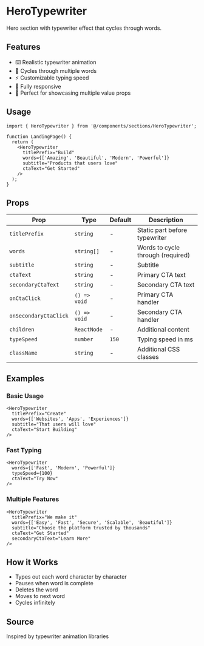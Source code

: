 # HeroTypewriter

Hero section with typewriter effect that cycles through words.

## Features

- ⌨️ Realistic typewriter animation
- 🔄 Cycles through multiple words
- ⚡ Customizable typing speed
- 📱 Fully responsive
- 🎯 Perfect for showcasing multiple value props

## Usage

```tsx
import { HeroTypewriter } from '@/components/sections/HeroTypewriter';

function LandingPage() {
  return (
    <HeroTypewriter
      titlePrefix="Build"
      words={['Amazing', 'Beautiful', 'Modern', 'Powerful']}
      subtitle="Products that users love"
      ctaText="Get Started"
    />
  );
}
```

## Props

| Prop | Type | Default | Description |
|------|------|---------|-------------|
| `titlePrefix` | `string` | - | Static part before typewriter |
| `words` | `string[]` | - | Words to cycle through (required) |
| `subtitle` | `string` | - | Subtitle |
| `ctaText` | `string` | - | Primary CTA text |
| `secondaryCtaText` | `string` | - | Secondary CTA text |
| `onCtaClick` | `() => void` | - | Primary CTA handler |
| `onSecondaryCtaClick` | `() => void` | - | Secondary CTA handler |
| `children` | `ReactNode` | - | Additional content |
| `typeSpeed` | `number` | `150` | Typing speed in ms |
| `className` | `string` | - | Additional CSS classes |

## Examples

### Basic Usage

```tsx
<HeroTypewriter
  titlePrefix="Create"
  words={['Websites', 'Apps', 'Experiences']}
  subtitle="That users will love"
  ctaText="Start Building"
/>
```

### Fast Typing

```tsx
<HeroTypewriter
  words={['Fast', 'Modern', 'Powerful']}
  typeSpeed={100}
  ctaText="Try Now"
/>
```

### Multiple Features

```tsx
<HeroTypewriter
  titlePrefix="We make it"
  words={['Easy', 'Fast', 'Secure', 'Scalable', 'Beautiful']}
  subtitle="Choose the platform trusted by thousands"
  ctaText="Get Started"
  secondaryCtaText="Learn More"
/>
```

## How it Works

- Types out each word character by character
- Pauses when word is complete
- Deletes the word
- Moves to next word
- Cycles infinitely

## Source

Inspired by typewriter animation libraries
